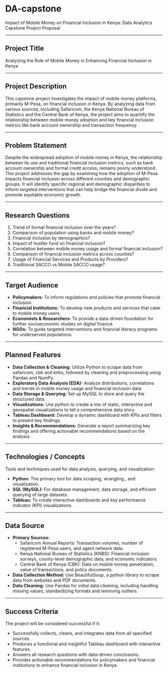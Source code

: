 # DA-capstone
Impact of Mobile Money on Financial Inclusion in Kenya: Data Analytics Capstone Project Proposal

***

## Project Title
Analyzing the Role of Mobile Money in Enhancing Financial Inclusion in Kenya

***

## Project Description
This capstone project investigates the impact of mobile money platforms, primarily M-Pesa, on financial inclusion in Kenya. By analyzing data from various sources, including Safaricom, the Kenya National Bureau of Statistics and the Central Bank of Kenya, the project aims to quantify the relationship between mobile money adoption and key financial inclusion metrics like bank account ownership and transaction frequency. 

***

## Problem Statement
Despite the widespread adoption of mobile money in Kenya, the relationship between its use and traditional financial inclusion metrics, such as bank account ownership and formal credit access, remains poorly understood. This project addresses the gap by examining how the adoption of M-Pesa impacts financial inclusion across different counties and demographic groups. It will identify specific regional and demographic disparities to inform targeted interventions that can help bridge the financial divide and promote equitable economic growth.

***

## Research Questions
1. Trend of formal financial inclusion over the years?
2. Comparison of population using banks and mobile money?
3. Financial inclusion by demographics?
4. Impact of hustler fund on financial inclusion?
5. Correlation between mobile money usage and formal financial inclusion?
6. Comparison of financial inclusion metrics across counties?
7. Usage of Financial Services and Products by Providers?
8. Traditional SACCO vs Mobile SACCO usage?


***

## Target Audience
* **Policymakers:** To inform regulations and policies that promote financial inclusion.
* **Financial Institutions:** To develop new products and services that cater to mobile money users.
* **Economists & Researchers:** To provide a data-driven foundation for further socioeconomic studies on digital finance.
* **NGOs:** To guide targeted interventions and financial literacy programs for underserved populations.

***

## Planned Features
* **Data Collection & Cleaning:** Utilize Python to scrape data from safaricom, cbk and knbs, followed by cleaning and preprocessing using Pandas and NumPy.
* **Exploratory Data Analysis (EDA):** Analyze distributions, correlations and trends in mobile money usage and financial inclusion data.
* **Data Storage & Querying:** Set up MySQL to store and query the structured data.
* **Visualizations:** Use python to create a mix of static, interactive and geospatial visualizations to tell a comprehensive data story.
* **Tableau Dashboard:** Develop a dynamic dashboard with KPIs and filters to present key findings.
* **Insights & Recommendations:** Generate a report summarizing key findings and offering actionable recommendations based on the analysis.

***

## Technologies / Concepts
Tools and techniques used for data analysis, querying, and visualization:
* **Python:** The primary tool for data scraping, wrangling , and visualization.
* **SQL (MySQL):** For database management, data storage, and efficient querying of large datasets.
* **Tableau:** To create interactive dashboards and key performance indicator (KPI) visualizations.

***

## Data Source
* **Primary Sources:**
    * Safaricom Annual Reports: Transaction volumes, number of registered M-Pesa users, and agent network data.
    * Kenya National Bureau of Statistics (KNBS): Financial inclusion surveys, county-level demographic data, and economic indicators.
    * Central Bank of Kenya (CBK): Data on mobile money penetration, value of transactions, and policy documents.
* **Data Collection Method:** Use BeautifulSoup, a python library to scrape data from websites and PDF documents.
* **Data Cleaning:** Use Pandas for initial data cleaning, including handling missing values, standardizing formats and removing outliers.

***

## Success Criteria
The project will be considered successful if it:
* Successfully collects, cleans, and integrates data from all specified sources.
* Produces a functional and insightful Tableau dashboard with interactive features.
* Answers all research questions with data-driven conclusions.
* Provides actionable recommendations for policymakers and financial institutions to enhance financial inclusion in Kenya.

